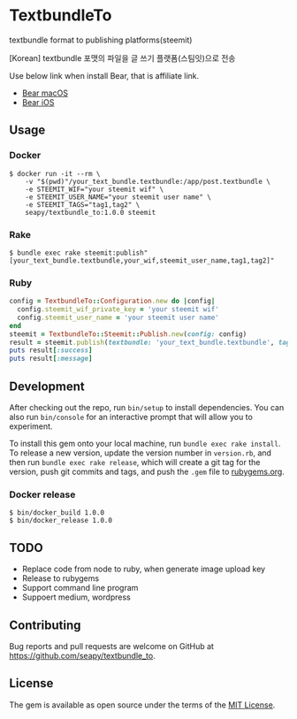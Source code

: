 # TextbundleTo

textbundle format to publishing platforms(steemit)

[Korean] textbundle 포맷의 파일을 글 쓰기 플랫폼(스팀잇)으로 전송

Use below link when install Bear, that is affiliate link.

* [Bear macOS](https://geo.itunes.apple.com/us/app/bear/id1091189122?mt=12&at=1010lcjq&ct=githubtextbundleto)
* [Bear iOS](https://itunes.apple.com/us/app/bear/id1016366447?mt=8&at=1010lcjq&ct=githubtextbundleto)

## Usage

### Docker

```shell
$ docker run -it --rm \
    -v "$(pwd)"/your_text_bundle.textbundle:/app/post.textbundle \
    -e STEEMIT_WIF="your steemit wif" \
    -e STEEMIT_USER_NAME="your steemit user name" \
    -e STEEMIT_TAGS="tag1,tag2" \
    seapy/textbundle_to:1.0.0 steemit
```

### Rake

```shell
$ bundle exec rake steemit:publish"[your_text_bundle.textbundle,your_wif,steemit_user_name,tag1,tag2]"
```

### Ruby

```ruby
config = TextbundleTo::Configuration.new do |config|
  config.steemit_wif_private_key = 'your steemit wif'
  config.steemit_user_name = 'your steemit user name'
end
steemit = TextbundleTo::Steemit::Publish.new(config: config)
result = steemit.publish(textbundle: 'your_text_bundle.textbundle', tags: ['tag1','tag2'])
puts result[:success]
puts result[:message]
```

## Development

After checking out the repo, run `bin/setup` to install dependencies. You can also run `bin/console` for an interactive prompt that will allow you to experiment.

To install this gem onto your local machine, run `bundle exec rake install`. To release a new version, update the version number in `version.rb`, and then run `bundle exec rake release`, which will create a git tag for the version, push git commits and tags, and push the `.gem` file to [rubygems.org](https://rubygems.org).

### Docker release

```
$ bin/docker_build 1.0.0
$ bin/docker_release 1.0.0
```

## TODO

* Replace code from node to ruby, when generate image upload key
* Release to rubygems
* Support command line program
* Suppoert medium, wordpress

## Contributing

Bug reports and pull requests are welcome on GitHub at https://github.com/seapy/textbundle_to.

## License

The gem is available as open source under the terms of the [MIT License](https://opensource.org/licenses/MIT).
